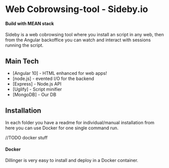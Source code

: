 # Web Cobrowsing-tool - Sideby.io
#### Build with MEAN stack

Sideby is a web cobrowsing tool where you install an script in any web, then from the Angular backoffice you can watch and interact with sessions running the script.

## Main Tech

- [Angular 10] - HTML enhanced for web apps!
- [node.js] - evented I/O for the backend
- [Express] - Node.js API
- [Uglify] - Script minifier
- [MongoDB] - Our DB

## Installation

In each folder you have a readme for individual/manual installation from here you can use Docker for one single command run.

//TODO docker stuff
#### Docker

Dillinger is very easy to install and deploy in a Docker container.
